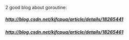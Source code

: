 
2 good blog about goroutine:
##### http://blog.csdn.net/kjfcpua/article/details/18265441

##### http://blog.csdn.net/kjfcpua/article/details/18265461